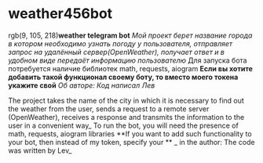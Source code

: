 # weather456bot
rgb(9, 105, 218)**weather telegram bot**
_Мой проект берет название города в котором необходимо узнать погоду у пользователя, отправляет запрос на удалённый сервер(OpenWeather), получает ответ и в удобном виде передаёт информацию пользователю_
Для запуска бота потребуется наличие библиотек math, requests, aiogram
**Если вы хотите добавить такой функционал своему боту, то вместо моего токена укажите свой**
_Об авторе:
  Код написал Лев_



  The project takes the name of the city in which it is necessary to find out the weather from the user, sends a request to a remote server (OpenWeather), receives a response and transmits the information to the user in a convenient way_
To run the bot, you will need the presence of math, requests, aiogram libraries
**If you want to add such functionality to your bot, then instead of my token, specify your **
_ in the author:
 The code was written by Lev_
